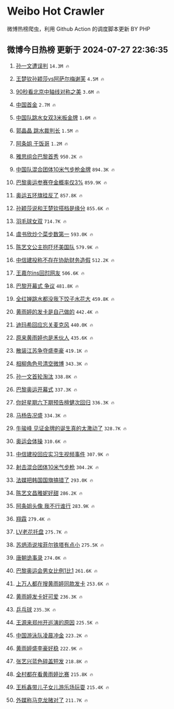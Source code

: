 # Weibo Hot Crawler 



微博热榜爬虫，利用 Github Action 的调度脚本更新 BY PHP 


## 微博今日热榜 更新于 2024-07-27 22:36:35 
1. [孙一文遭误判](https://s.weibo.com/weibo?q=%23%E5%AD%99%E4%B8%80%E6%96%87%E9%81%AD%E8%AF%AF%E5%88%A4%23&t=31&band_rank=1&Refer=top) `14.3M 🔥` 

1. [王楚钦孙颖莎vs阿萨尔梅谢芙](https://s.weibo.com/weibo?q=%E7%8E%8B%E6%A5%9A%E9%92%A6%E5%AD%99%E9%A2%96%E8%8E%8Evs%E9%98%BF%E8%90%A8%E5%B0%94%E6%A2%85%E8%B0%A2%E8%8A%99&t=31&band_rank=2&Refer=top) `4.5M 🔥` 

1. [90秒看北京中轴线对称之美](https://s.weibo.com/weibo?q=%2390%E7%A7%92%E7%9C%8B%E5%8C%97%E4%BA%AC%E4%B8%AD%E8%BD%B4%E7%BA%BF%E5%AF%B9%E7%A7%B0%E4%B9%8B%E7%BE%8E%23&t=31&band_rank=3&Refer=top) `3.6M 🔥` 

1. [中国首金](https://s.weibo.com/weibo?q=%23%E4%B8%AD%E5%9B%BD%E9%A6%96%E9%87%91%23&t=31&band_rank=4&Refer=top) `2.7M 🔥` 

1. [中国队跳水女双3米板金牌](https://s.weibo.com/weibo?q=%23%E4%B8%AD%E5%9B%BD%E9%98%9F%E8%B7%B3%E6%B0%B4%E5%A5%B3%E5%8F%8C3%E7%B1%B3%E6%9D%BF%E9%87%91%E7%89%8C%23&t=31&band_rank=5&Refer=top) `1.6M 🔥` 

1. [郭晶晶 跳水裁判长](https://s.weibo.com/weibo?q=%E9%83%AD%E6%99%B6%E6%99%B6%20%E8%B7%B3%E6%B0%B4%E8%A3%81%E5%88%A4%E9%95%BF&t=31&band_rank=6&Refer=top) `1.5M 🔥` 

1. [阿条姐 干饭哥](https://s.weibo.com/weibo?q=%E9%98%BF%E6%9D%A1%E5%A7%90%20%E5%B9%B2%E9%A5%AD%E5%93%A5&t=31&band_rank=7&Refer=top) `1.2M 🔥` 

1. [雅思组合巴黎首秀](https://s.weibo.com/weibo?q=%23%E9%9B%85%E6%80%9D%E7%BB%84%E5%90%88%E5%B7%B4%E9%BB%8E%E9%A6%96%E7%A7%80%23&t=31&band_rank=8&Refer=top) `950.2K 🔥` 

1. [中国队混合团体10米气步枪金牌](https://s.weibo.com/weibo?q=%23%E4%B8%AD%E5%9B%BD%E9%98%9F%E6%B7%B7%E5%90%88%E5%9B%A2%E4%BD%9310%E7%B1%B3%E6%B0%94%E6%AD%A5%E6%9E%AA%E9%87%91%E7%89%8C%23&t=31&band_rank=9&Refer=top) `894.3K 🔥` 

1. [巴黎奥运参赛夺金概率仅3%](https://s.weibo.com/weibo?q=%23%E5%B7%B4%E9%BB%8E%E5%A5%A5%E8%BF%90%E5%8F%82%E8%B5%9B%E5%A4%BA%E9%87%91%E6%A6%82%E7%8E%87%E4%BB%853%25%23&t=31&band_rank=10&Refer=top) `859.9K 🔥` 

1. [奥运五环旗挂反了](https://s.weibo.com/weibo?q=%E5%A5%A5%E8%BF%90%E4%BA%94%E7%8E%AF%E6%97%97%E6%8C%82%E5%8F%8D%E4%BA%86&t=31&band_rank=11&Refer=top) `857.8K 🔥` 

1. [孙颖莎说和王楚钦搭档是缘分](https://s.weibo.com/weibo?q=%23%E5%AD%99%E9%A2%96%E8%8E%8E%E8%AF%B4%E5%92%8C%E7%8E%8B%E6%A5%9A%E9%92%A6%E6%90%AD%E6%A1%A3%E6%98%AF%E7%BC%98%E5%88%86%23&t=31&band_rank=12&Refer=top) `855.6K 🔥` 

1. [羽毛球女双](https://s.weibo.com/weibo?q=%E7%BE%BD%E6%AF%9B%E7%90%83%E5%A5%B3%E5%8F%8C&t=31&band_rank=13&Refer=top) `714.7K 🔥` 

1. [虞书欣炒个菜步数第一](https://s.weibo.com/weibo?q=%23%E8%99%9E%E4%B9%A6%E6%AC%A3%E7%82%92%E4%B8%AA%E8%8F%9C%E6%AD%A5%E6%95%B0%E7%AC%AC%E4%B8%80%23&t=31&band_rank=14&Refer=top) `593.0K 🔥` 

1. [陈艺文公主抱吓坏美国队](https://s.weibo.com/weibo?q=%23%E9%99%88%E8%89%BA%E6%96%87%E5%85%AC%E4%B8%BB%E6%8A%B1%E5%90%93%E5%9D%8F%E7%BE%8E%E5%9B%BD%E9%98%9F%23&t=31&band_rank=15&Refer=top) `579.9K 🔥` 

1. [中信建投称不存在协助财务造假](https://s.weibo.com/weibo?q=%23%E4%B8%AD%E4%BF%A1%E5%BB%BA%E6%8A%95%E7%A7%B0%E4%B8%8D%E5%AD%98%E5%9C%A8%E5%8D%8F%E5%8A%A9%E8%B4%A2%E5%8A%A1%E9%80%A0%E5%81%87%23&t=31&band_rank=16&Refer=top) `512.2K 🔥` 

1. [王嘉尔ins回怼网友](https://s.weibo.com/weibo?q=%23%E7%8E%8B%E5%98%89%E5%B0%94ins%E5%9B%9E%E6%80%BC%E7%BD%91%E5%8F%8B%23&t=31&band_rank=17&Refer=top) `506.6K 🔥` 

1. [巴黎开幕式 争议](https://s.weibo.com/weibo?q=%E5%B7%B4%E9%BB%8E%E5%BC%80%E5%B9%95%E5%BC%8F%20%E4%BA%89%E8%AE%AE&t=31&band_rank=18&Refer=top) `481.8K 🔥` 

1. [全红婵跳水都没我下饺子水花大](https://s.weibo.com/weibo?q=%23%E5%85%A8%E7%BA%A2%E5%A9%B5%E8%B7%B3%E6%B0%B4%E9%83%BD%E6%B2%A1%E6%88%91%E4%B8%8B%E9%A5%BA%E5%AD%90%E6%B0%B4%E8%8A%B1%E5%A4%A7%23&t=31&band_rank=19&Refer=top) `459.8K 🔥` 

1. [黄雨婷的发卡是自己做的](https://s.weibo.com/weibo?q=%23%E9%BB%84%E9%9B%A8%E5%A9%B7%E7%9A%84%E5%8F%91%E5%8D%A1%E6%98%AF%E8%87%AA%E5%B7%B1%E5%81%9A%E7%9A%84%23&t=31&band_rank=20&Refer=top) `442.4K 🔥` 

1. [迪玛希回应忘关麦克风](https://s.weibo.com/weibo?q=%23%E8%BF%AA%E7%8E%9B%E5%B8%8C%E5%9B%9E%E5%BA%94%E5%BF%98%E5%85%B3%E9%BA%A6%E5%85%8B%E9%A3%8E%23&t=31&band_rank=21&Refer=top) `440.0K 🔥` 

1. [原来黄雨婷也是禾伙人](https://s.weibo.com/weibo?q=%23%E5%8E%9F%E6%9D%A5%E9%BB%84%E9%9B%A8%E5%A9%B7%E4%B9%9F%E6%98%AF%E7%A6%BE%E4%BC%99%E4%BA%BA%23&t=31&band_rank=22&Refer=top) `435.6K 🔥` 

1. [散装江苏争夺盛李豪](https://s.weibo.com/weibo?q=%23%E6%95%A3%E8%A3%85%E6%B1%9F%E8%8B%8F%E4%BA%89%E5%A4%BA%E7%9B%9B%E6%9D%8E%E8%B1%AA%23&t=31&band_rank=23&Refer=top) `419.1K 🔥` 

1. [相柳角色号清空微博](https://s.weibo.com/weibo?q=%23%E7%9B%B8%E6%9F%B3%E8%A7%92%E8%89%B2%E5%8F%B7%E6%B8%85%E7%A9%BA%E5%BE%AE%E5%8D%9A%23&t=31&band_rank=24&Refer=top) `343.3K 🔥` 

1. [孙一文首轮淘汰](https://s.weibo.com/weibo?q=%23%E5%AD%99%E4%B8%80%E6%96%87%E9%A6%96%E8%BD%AE%E6%B7%98%E6%B1%B0%23&t=31&band_rank=25&Refer=top) `338.8K 🔥` 

1. [巴黎奥运开幕式](https://s.weibo.com/weibo?q=%E5%B7%B4%E9%BB%8E%E5%A5%A5%E8%BF%90%E5%BC%80%E5%B9%95%E5%BC%8F&t=31&band_rank=26&Refer=top) `337.3K 🔥` 

1. [你好星期六下期预告檀健次回归](https://s.weibo.com/weibo?q=%23%E4%BD%A0%E5%A5%BD%E6%98%9F%E6%9C%9F%E5%85%AD%E4%B8%8B%E6%9C%9F%E9%A2%84%E5%91%8A%E6%AA%80%E5%81%A5%E6%AC%A1%E5%9B%9E%E5%BD%92%23&t=31&band_rank=27&Refer=top) `336.3K 🔥` 

1. [马杨告况盛](https://s.weibo.com/weibo?q=%23%E9%A9%AC%E6%9D%A8%E5%91%8A%E5%86%B5%E7%9B%9B%23&t=31&band_rank=28&Refer=top) `334.3K 🔥` 

1. [牛骏峰 见证金牌的诞生真的太激动了](https://s.weibo.com/weibo?q=%E7%89%9B%E9%AA%8F%E5%B3%B0%20%E8%A7%81%E8%AF%81%E9%87%91%E7%89%8C%E7%9A%84%E8%AF%9E%E7%94%9F%E7%9C%9F%E7%9A%84%E5%A4%AA%E6%BF%80%E5%8A%A8%E4%BA%86&t=31&band_rank=29&Refer=top) `328.7K 🔥` 

1. [奥运会体操](https://s.weibo.com/weibo?q=%23%E5%A5%A5%E8%BF%90%E4%BC%9A%E4%BD%93%E6%93%8D%23&t=31&band_rank=30&Refer=top) `310.6K 🔥` 

1. [中信建投回应实习生视频事件](https://s.weibo.com/weibo?q=%23%E4%B8%AD%E4%BF%A1%E5%BB%BA%E6%8A%95%E5%9B%9E%E5%BA%94%E5%AE%9E%E4%B9%A0%E7%94%9F%E8%A7%86%E9%A2%91%E4%BA%8B%E4%BB%B6%23&t=31&band_rank=31&Refer=top) `307.9K 🔥` 

1. [射击混合团体10米气步枪](https://s.weibo.com/weibo?q=%23%E5%B0%84%E5%87%BB%E6%B7%B7%E5%90%88%E5%9B%A2%E4%BD%9310%E7%B1%B3%E6%B0%94%E6%AD%A5%E6%9E%AA%23&t=31&band_rank=32&Refer=top) `304.2K 🔥` 

1. [法媒把韩国国旗搞错了](https://s.weibo.com/weibo?q=%23%E6%B3%95%E5%AA%92%E6%8A%8A%E9%9F%A9%E5%9B%BD%E5%9B%BD%E6%97%97%E6%90%9E%E9%94%99%E4%BA%86%23&t=31&band_rank=33&Refer=top) `293.0K 🔥` 

1. [陈艺文昌雅妮好甜](https://s.weibo.com/weibo?q=%23%E9%99%88%E8%89%BA%E6%96%87%E6%98%8C%E9%9B%85%E5%A6%AE%E5%A5%BD%E7%94%9C%23&t=31&band_rank=34&Refer=top) `286.2K 🔥` 

1. [阿条姐头像 我不行谁行](https://s.weibo.com/weibo?q=%E9%98%BF%E6%9D%A1%E5%A7%90%E5%A4%B4%E5%83%8F%20%E6%88%91%E4%B8%8D%E8%A1%8C%E8%B0%81%E8%A1%8C&t=31&band_rank=35&Refer=top) `283.9K 🔥` 

1. [翔霖](https://s.weibo.com/weibo?q=%E7%BF%94%E9%9C%96&t=31&band_rank=36&Refer=top) `279.4K 🔥` 

1. [LV老花托盘](https://s.weibo.com/weibo?q=%23LV%E8%80%81%E8%8A%B1%E6%89%98%E7%9B%98%23&t=31&band_rank=37&Refer=top) `275.7K 🔥` 

1. [苏炳添说埃菲尔铁塔有点小](https://s.weibo.com/weibo?q=%23%E8%8B%8F%E7%82%B3%E6%B7%BB%E8%AF%B4%E5%9F%83%E8%8F%B2%E5%B0%94%E9%93%81%E5%A1%94%E6%9C%89%E7%82%B9%E5%B0%8F%23&t=31&band_rank=38&Refer=top) `275.5K 🔥` 

1. [唐朝诡事录](https://s.weibo.com/weibo?q=%E5%94%90%E6%9C%9D%E8%AF%A1%E4%BA%8B%E5%BD%95&t=31&band_rank=39&Refer=top) `274.0K 🔥` 

1. [巴黎奥运会男女比例1比1](https://s.weibo.com/weibo?q=%23%E5%B7%B4%E9%BB%8E%E5%A5%A5%E8%BF%90%E4%BC%9A%E7%94%B7%E5%A5%B3%E6%AF%94%E4%BE%8B1%E6%AF%941%23&t=31&band_rank=40&Refer=top) `261.6K 🔥` 

1. [上万人都在搜黄雨婷同款发卡](https://s.weibo.com/weibo?q=%23%E4%B8%8A%E4%B8%87%E4%BA%BA%E9%83%BD%E5%9C%A8%E6%90%9C%E9%BB%84%E9%9B%A8%E5%A9%B7%E5%90%8C%E6%AC%BE%E5%8F%91%E5%8D%A1%23&t=31&band_rank=41&Refer=top) `253.6K 🔥` 

1. [黄雨婷发卡好可爱](https://s.weibo.com/weibo?q=%23%E9%BB%84%E9%9B%A8%E5%A9%B7%E5%8F%91%E5%8D%A1%E5%A5%BD%E5%8F%AF%E7%88%B1%23&t=31&band_rank=42&Refer=top) `236.3K 🔥` 

1. [乒乓球](https://s.weibo.com/weibo?q=%E4%B9%92%E4%B9%93%E7%90%83&t=31&band_rank=43&Refer=top) `235.3K 🔥` 

1. [王源来郑州开巡演的原因](https://s.weibo.com/weibo?q=%23%E7%8E%8B%E6%BA%90%E6%9D%A5%E9%83%91%E5%B7%9E%E5%BC%80%E5%B7%A1%E6%BC%94%E7%9A%84%E5%8E%9F%E5%9B%A0%23&t=31&band_rank=44&Refer=top) `225.5K 🔥` 

1. [中国游泳队凌晨冲金](https://s.weibo.com/weibo?q=%23%E4%B8%AD%E5%9B%BD%E6%B8%B8%E6%B3%B3%E9%98%9F%E5%87%8C%E6%99%A8%E5%86%B2%E9%87%91%23&t=31&band_rank=45&Refer=top) `223.2K 🔥` 

1. [黄雨婷盛李豪好稳](https://s.weibo.com/weibo?q=%23%E9%BB%84%E9%9B%A8%E5%A9%B7%E7%9B%9B%E6%9D%8E%E8%B1%AA%E5%A5%BD%E7%A8%B3%23&t=31&band_rank=46&Refer=top) `222.9K 🔥` 

1. [张艺兴蓝色碎盖短发](https://s.weibo.com/weibo?q=%23%E5%BC%A0%E8%89%BA%E5%85%B4%E8%93%9D%E8%89%B2%E7%A2%8E%E7%9B%96%E7%9F%AD%E5%8F%91%23&t=31&band_rank=47&Refer=top) `218.8K 🔥` 

1. [全村都在看黄雨婷比赛](https://s.weibo.com/weibo?q=%23%E5%85%A8%E6%9D%91%E9%83%BD%E5%9C%A8%E7%9C%8B%E9%BB%84%E9%9B%A8%E5%A9%B7%E6%AF%94%E8%B5%9B%23&t=31&band_rank=48&Refer=top) `215.8K 🔥` 

1. [王栎鑫带儿子女儿游乐场玩耍](https://s.weibo.com/weibo?q=%23%E7%8E%8B%E6%A0%8E%E9%91%AB%E5%B8%A6%E5%84%BF%E5%AD%90%E5%A5%B3%E5%84%BF%E6%B8%B8%E4%B9%90%E5%9C%BA%E7%8E%A9%E8%80%8D%23&t=31&band_rank=49&Refer=top) `215.4K 🔥` 

1. [外媒称马克龙赌对了](https://s.weibo.com/weibo?q=%23%E5%A4%96%E5%AA%92%E7%A7%B0%E9%A9%AC%E5%85%8B%E9%BE%99%E8%B5%8C%E5%AF%B9%E4%BA%86%23&t=31&band_rank=50&Refer=top) `211.7K 🔥` 

